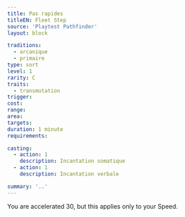 ```yaml
---
title: Pas rapides
titleEN: Fleet Step
source: 'Playtest Pathfinder'
layout: block

traditions:
  - arcanique
  - primaire
type: sort
level: 1
rarity: C
traits:
  - transmutation
trigger: 
cost: 
range: 
area: 
targets: 
duration: 1 minute
requirements: 

casting:
  - action: 1
    description: Incantation somatique
  - action: 1
    description: Incantation verbale

summary: '..'
---
```

You are accelerated 30, but this applies only to your Speed.
